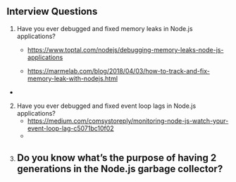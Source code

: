 ## Interview Questions

1. Have you ever debugged and fixed memory leaks in Node.js applications?
    - https://www.toptal.com/nodejs/debugging-memory-leaks-node-js-applications
  
    - https://marmelab.com/blog/2018/04/03/how-to-track-and-fix-memory-leak-with-nodejs.html
  - 
2. Have you ever debugged and fixed event loop lags in Node.js applications?
   - https://medium.com/comsystoreply/monitoring-node-js-watch-your-event-loop-lag-c5071bc10f02
   - 
3. Do you know what’s the purpose of having 2 generations in the Node.js garbage collector?
   - 